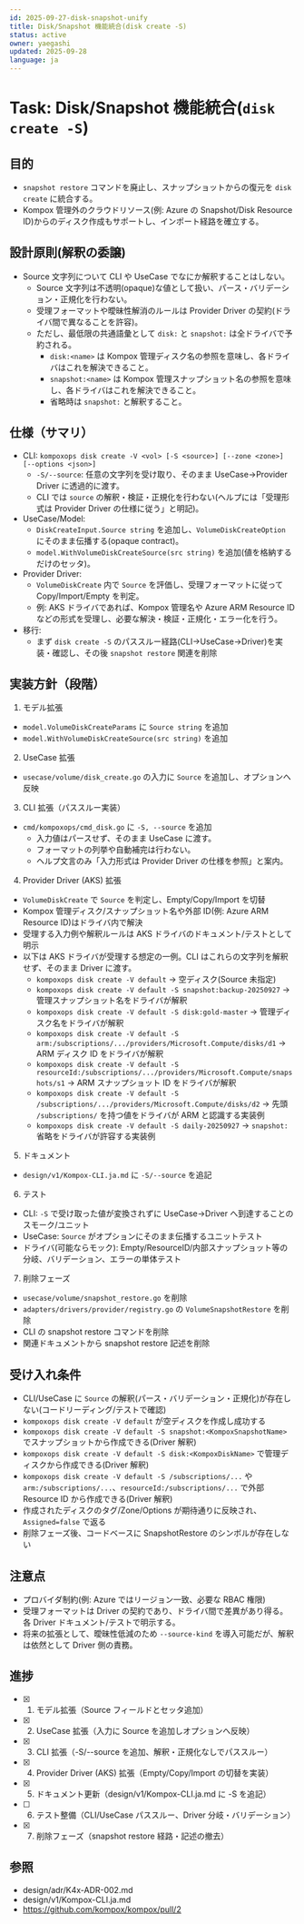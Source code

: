 ```yaml
---
id: 2025-09-27-disk-snapshot-unify
title: Disk/Snapshot 機能統合(disk create -S)
status: active
owner: yaegashi
updated: 2025-09-28
language: ja
---
```

# Task: Disk/Snapshot 機能統合(`disk create -S`)

## 目的

- `snapshot restore` コマンドを廃止し、スナップショットからの復元を `disk create` に統合する。
- Kompox 管理外のクラウドリソース(例: Azure の Snapshot/Disk Resource ID)からのディスク作成もサポートし、インポート経路を確立する。

## 設計原則(解釈の委譲)

- Source 文字列について CLI や UseCase でなにか解釈することはしない。
  - Source 文字列は不透明(opaque)な値として扱い、パース・バリデーション・正規化を行わない。
  - 受理フォーマットや曖昧性解消のルールは Provider Driver の契約(ドライバ間で異なることを許容)。
  - ただし、最低限の共通語彙として `disk:` と `snapshot:` は全ドライバで予約される。
    - `disk:<name>` は Kompox 管理ディスク名の参照を意味し、各ドライバはこれを解決できること。
    - `snapshot:<name>` は Kompox 管理スナップショット名の参照を意味し、各ドライバはこれを解決できること。
    - 省略時は `snapshot:` と解釈すること。

## 仕様（サマリ）

- CLI: `kompoxops disk create -V <vol> [-S <source>] [--zone <zone>] [--options <json>]`
  - `-S/--source`: 任意の文字列を受け取り、そのまま UseCase→Provider Driver に透過的に渡す。
  - CLI では `source` の解釈・検証・正規化を行わない(ヘルプには「受理形式は Provider Driver の仕様に従う」と明記)。
- UseCase/Model:
  - `DiskCreateInput.Source string` を追加し、`VolumeDiskCreateOption` にそのまま伝播する(opaque contract)。
  - `model.WithVolumeDiskCreateSource(src string)` を追加(値を格納するだけのセッタ)。
- Provider Driver:
  - `VolumeDiskCreate` 内で `Source` を評価し、受理フォーマットに従って Copy/Import/Empty を判定。
  - 例: AKS ドライバであれば、Kompox 管理名や Azure ARM Resource ID などの形式を受理し、必要な解決・検証・正規化・エラー化を行う。
- 移行:
  - まず `disk create -S` のパススルー経路(CLI→UseCase→Driver)を実装・確認し、その後 `snapshot restore` 関連を削除

## 実装方針（段階）

1) モデル拡張
- `model.VolumeDiskCreateParams` に `Source string` を追加
- `model.WithVolumeDiskCreateSource(src string)` を追加

2) UseCase 拡張
- `usecase/volume/disk_create.go` の入力に `Source` を追加し、オプションへ反映

3) CLI 拡張（パススルー実装）
- `cmd/kompoxops/cmd_disk.go` に `-S, --source` を追加
  - 入力値はパースせず、そのまま UseCase に渡す。
  - フォーマットの列挙や自動補完は行わない。
  - ヘルプ文言のみ「入力形式は Provider Driver の仕様を参照」と案内。

4) Provider Driver (AKS) 拡張
- `VolumeDiskCreate` で `Source` を判定し、Empty/Copy/Import を切替
- Kompox 管理ディスク/スナップショット名や外部 ID(例: Azure ARM Resource ID)はドライバ内で解決
- 受理する入力例や解釈ルールは AKS ドライバのドキュメント/テストとして明示
- 以下は AKS ドライバが受理する想定の一例。CLI はこれらの文字列を解釈せず、そのまま Driver に渡す。
  - `kompoxops disk create -V default` → 空ディスク(Source 未指定)
  - `kompoxops disk create -V default -S snapshot:backup-20250927` → 管理スナップショット名をドライバが解釈
  - `kompoxops disk create -V default -S disk:gold-master` → 管理ディスク名をドライバが解釈
  - `kompoxops disk create -V default -S arm:/subscriptions/.../providers/Microsoft.Compute/disks/d1` → ARM ディスク ID をドライバが解釈
  - `kompoxops disk create -V default -S resourceId:/subscriptions/.../providers/Microsoft.Compute/snapshots/s1` → ARM スナップショット ID をドライバが解釈
  - `kompoxops disk create -V default -S /subscriptions/.../providers/Microsoft.Compute/disks/d2` → 先頭 `/subscriptions/` を持つ値をドライバが ARM と認識する実装例
  - `kompoxops disk create -V default -S daily-20250927` → `snapshot:` 省略をドライバが許容する実装例

5) ドキュメント
- `design/v1/Kompox-CLI.ja.md` に `-S/--source` を追記

6) テスト
- CLI: `-S` で受け取った値が変換されずに UseCase→Driver へ到達することのスモーク/ユニット
- UseCase: `Source` がオプションにそのまま伝播するユニットテスト
- ドライバ(可能ならモック): Empty/ResourceID/内部スナップショット等の分岐、バリデーション、エラーの単体テスト

7) 削除フェーズ
- `usecase/volume/snapshot_restore.go` を削除
- `adapters/drivers/provider/registry.go` の `VolumeSnapshotRestore` を削除
- CLI の snapshot restore コマンドを削除
- 関連ドキュメントから snapshot restore 記述を削除

## 受け入れ条件

- CLI/UseCase に `Source` の解釈(パース・バリデーション・正規化)が存在しない(コードリーディング/テストで確認)
- `kompoxops disk create -V default` が空ディスクを作成し成功する
- `kompoxops disk create -V default -S snapshot:<KompoxSnapshotName>` でスナップショットから作成できる(Driver 解釈)
- `kompoxops disk create -V default -S disk:<KompoxDiskName>` で管理ディスクから作成できる(Driver 解釈)
- `kompoxops disk create -V default -S /subscriptions/...` や `arm:/subscriptions/...`、`resourceId:/subscriptions/...` で外部 Resource ID から作成できる(Driver 解釈)
- 作成されたディスクのタグ/Zone/Options が期待通りに反映され、`Assigned=false` で返る
- 削除フェーズ後、コードベースに SnapshotRestore のシンボルが存在しない

## 注意点

- プロバイダ制約(例: Azure ではリージョン一致、必要な RBAC 権限)
- 受理フォーマットは Driver の契約であり、ドライバ間で差異があり得る。各 Driver ドキュメント/テストで明示する。
- 将来の拡張として、曖昧性低減のため `--source-kind` を導入可能だが、解釈は依然として Driver 側の責務。

## 進捗

- [x] 1) モデル拡張（Source フィールドとセッタ追加）
- [x] 2) UseCase 拡張（入力に Source を追加しオプションへ反映）
- [x] 3) CLI 拡張（-S/--source を追加、解釈・正規化なしでパススルー）
- [x] 4) Provider Driver (AKS) 拡張（Empty/Copy/Import の切替を実装）
- [x] 5) ドキュメント更新（design/v1/Kompox-CLI.ja.md に -S を追記）
- [ ] 6) テスト整備（CLI/UseCase パススルー、Driver 分岐・バリデーション）
- [x] 7) 削除フェーズ（snapshot restore 経路・記述の撤去）

## 参照

- design/adr/K4x-ADR-002.md
- design/v1/Kompox-CLI.ja.md
- https://github.com/kompox/kompox/pull/2
